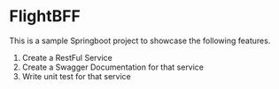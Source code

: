 # FlightBFF
This is a sample Springboot project to showcase the following features. 
1. Create a RestFul Service
2. Create a Swagger Documentation for that service
3. Write unit test for that service

# 

